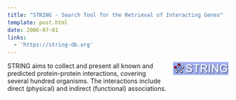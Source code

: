 ```yaml
---
title: "STRING - Search Tool for the Retrieval of Interacting Genes"
template: post.html
date: 2006-07-01
links:
  - 'https://string-db.org'
---
```


<img style="float: right; margin: 0px 5px 10px 20px;" src="/img/logo_string_small.png" />STRING aims to collect and present all known and predicted protein-protein interactions, covering several hundred organisms. The interactions include direct (physical) and indirect (functional) associations.

<!--more-->

